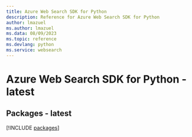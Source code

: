 ```yaml
---
title: Azure Web Search SDK for Python
description: Reference for Azure Web Search SDK for Python
author: lmazuel
ms.author: lmazuel
ms.data: 08/09/2023
ms.topic: reference
ms.devlang: python
ms.service: websearch
---
```

# Azure Web Search SDK for Python - latest
## Packages - latest
[!INCLUDE [packages](web-search-index.md)]